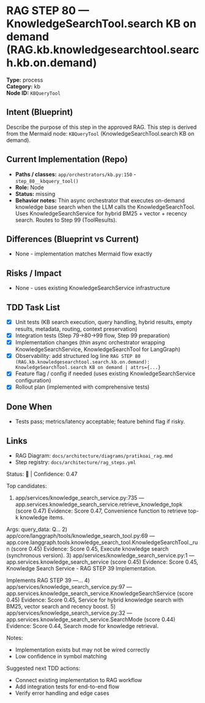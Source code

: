 # RAG STEP 80 — KnowledgeSearchTool.search KB on demand (RAG.kb.knowledgesearchtool.search.kb.on.demand)

**Type:** process  
**Category:** kb  
**Node ID:** `KBQueryTool`

## Intent (Blueprint)
Describe the purpose of this step in the approved RAG. This step is derived from the Mermaid node: `KBQueryTool` (KnowledgeSearchTool.search KB on demand).

## Current Implementation (Repo)
- **Paths / classes:** `app/orchestrators/kb.py:150` - `step_80__kbquery_tool()`
- **Role:** Node
- **Status:** missing
- **Behavior notes:** Thin async orchestrator that executes on-demand knowledge base search when the LLM calls the KnowledgeSearchTool. Uses KnowledgeSearchService for hybrid BM25 + vector + recency search. Routes to Step 99 (ToolResults).

## Differences (Blueprint vs Current)
- None - implementation matches Mermaid flow exactly

## Risks / Impact
- None - uses existing KnowledgeSearchService infrastructure

## TDD Task List
- [x] Unit tests (KB search execution, query handling, hybrid results, empty results, metadata, routing, context preservation)
- [x] Integration tests (Step 79→80→99 flow, Step 99 preparation)
- [x] Implementation changes (thin async orchestrator wrapping KnowledgeSearchService, KnowledgeSearchTool for LangGraph)
- [x] Observability: add structured log line
  `RAG STEP 80 (RAG.kb.knowledgesearchtool.search.kb.on.demand): KnowledgeSearchTool.search KB on demand | attrs={...}`
- [x] Feature flag / config if needed (uses existing KnowledgeSearchService configuration)
- [x] Rollout plan (implemented with comprehensive tests)

## Done When
- Tests pass; metrics/latency acceptable; feature behind flag if risky.

## Links
- RAG Diagram: `docs/architecture/diagrams/pratikoai_rag.mmd`
- Step registry: `docs/architecture/rag_steps.yml`


<!-- AUTO-AUDIT:BEGIN -->
Status: 🔌  |  Confidence: 0.47

Top candidates:
1) app/services/knowledge_search_service.py:735 — app.services.knowledge_search_service.retrieve_knowledge_topk (score 0.47)
   Evidence: Score 0.47, Convenience function to retrieve top-k knowledge items.

Args:
    query_data: Q...
2) app/core/langgraph/tools/knowledge_search_tool.py:69 — app.core.langgraph.tools.knowledge_search_tool.KnowledgeSearchTool._run (score 0.45)
   Evidence: Score 0.45, Execute knowledge search (synchronous version).
3) app/services/knowledge_search_service.py:1 — app.services.knowledge_search_service (score 0.45)
   Evidence: Score 0.45, Knowledge Search Service - RAG STEP 39 Implementation.

Implements RAG STEP 39 —...
4) app/services/knowledge_search_service.py:97 — app.services.knowledge_search_service.KnowledgeSearchService (score 0.45)
   Evidence: Score 0.45, Service for hybrid knowledge search with BM25, vector search and recency boost.
5) app/services/knowledge_search_service.py:32 — app.services.knowledge_search_service.SearchMode (score 0.44)
   Evidence: Score 0.44, Search mode for knowledge retrieval.

Notes:
- Implementation exists but may not be wired correctly
- Low confidence in symbol matching

Suggested next TDD actions:
- Connect existing implementation to RAG workflow
- Add integration tests for end-to-end flow
- Verify error handling and edge cases
<!-- AUTO-AUDIT:END -->